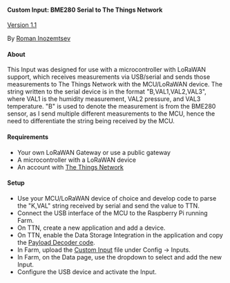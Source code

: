 #### Custom Input: BME280 Serial to The Things Network

[Version 1.1](https://github.com/mir-one/Farm-custom/blob/master/custom_inputs/bme280%20serial%20to%20ttn/CHANGELOG.md)

By [Roman Inozemtsev](https://mir.one/)

#### About

This Input was designed for use with a microcontroller with LoRaWAN support, which receives measurements via 
USB/serial and sends those measurements to The Things Network with the MCU/LoRaWAN device. The string written to the 
serial device is in the format "B,VAL1,VAL2,VAL3", where VAL1 is the humidity measurement, VAL2 pressure, and VAL3 
temperature. "B" is used to denote the measurement is from the BME280 sensor, as I send multiple different 
measurements to the MCU, hence the need to differentiate the string being received by the MCU. 

#### Requirements

* Your own LoRaWAN Gateway or use a public gateway
* A microcontroller with a LoRaWAN device
* An account with [The Things Network](https://www.thethingsnetwork.org/)

#### Setup

* Use your MCU/LoRaWAN device of choice and develop code to parse the "K,VAL" string received by serial and send the value to TTN.
* Connect the USB interface of the MCU to the Raspberry Pi running Farm.
* On TTN, create a new application and add a device.
* On TTN, enable the Data Storage Integration in the application and copy the [Payload Decoder code](https://raw.githubusercontent.com/mir-one/Farm-custom/master/custom_inputs/bme280%20serial%20to%20ttn/payload_decoder_the_things_network_app.java).
* In Farm, upload the [Custom Input](https://raw.githubusercontent.com/mir-one/Farm-custom/master/custom_inputs/bme280%20serial%20to%20ttn/farm_custom_input_bme280_ttn.py) file under Config -> Inputs.
* In Farm, on the Data page, use the dropdown to select and add the new Input.
* Configure the USB device and activate the Input.
